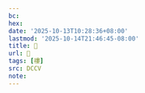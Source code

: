 ```yaml
---
bc:
hex:
date: '2025-10-13T10:28:36+08:00'
lastmod: '2025-10-14T21:46:45-08:00'
title: 􄥪
url: 􄥪
tags: [䄛]
src: DCCV
note:
---
```

